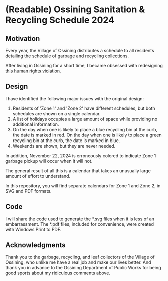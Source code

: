 # (Readable) Ossining Sanitation & Recycling Schedule 2024

## Motivation
Every year, the Village of Ossining distributes a schedule to all residents detailing the schedule of garbage and recycling collections. 

After living in Ossining for a short time, I became obsessed with redesigning [this human rights violation](https://www.villageofossining.org/public-works/files/2024-sanitation-schedule).

## Design
I have identified the following major issues with the original design:
1. Residents of 'Zone 1' and 'Zone 2' have different schedules, but both schedules are shown on a single calendar.
2. A list of holidays occupies a large amount of space while providing no additional information.
3. On the day when one is likely to place a blue recycling bin at the curb, the date is marked in red. On the day when one is likely to place a green recycling bin at the curb, the date is marked in blue.
4. Weekends are shown, but they are never needed.

In addition, November 22, 2024 is erroneously colored to indicate Zone 1 garbage pickup will occur when it will not.

The general result of all this is a calendar that takes an unusually large amount of effort to understand.

In this repository, you will find separate calendars for Zone 1 and Zone 2, in SVG and PDF formats.

## Code
I will share the code used to generate the *.svg files when it is less of an embarrassment. The *.pdf files, included for convenience, were created with Windows Print to PDF.

## Acknowledgments
Thank you to the garbage, recycling, and leaf collectors of the Village of Ossining, who unlike me have a real job and make our lives better. 
And thank you in advance to the Ossining Department of Public Works for being good sports about my ridiculous comments above.


